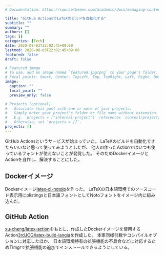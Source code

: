 ```yaml
---
# Documentation: https://sourcethemes.com/academic/docs/managing-content/

title: "GitHub ActionsでLaTeXのビルドを自動化する"
subtitle: ""
summary: ""
authors: []
tags: []
categories: [Tech]
date: 2020-08-03T22:02:45+09:00
lastmod: 2020-08-03T22:02:45+09:00
featured: false
draft: false

# Featured image
# To use, add an image named `featured.jpg/png` to your page's folder.
# Focal points: Smart, Center, TopLeft, Top, TopRight, Left, Right, BottomLeft, Bottom, BottomRight.
image:
  caption: ""
  focal_point: ""
  preview_only: false

# Projects (optional).
#   Associate this post with one or more of your projects.
#   Simply enter your project's folder or file name without extension.
#   E.g. `projects = ["internal-project"]` references `content/project/deep-learning/index.md`.
#   Otherwise, set `projects = []`.
projects: []
---
```


GitHub Actionsというサービスが始まっていた。
LaTeXのビルドを自動化できたらいいなと思って使ってみようとしたが、
他人の作ったActionではいつも使っているフォントが使えないことが発覚した。
そのためDockerイメージとActionを自作し、解決することにした。

## Dockerイメージ
Dockerイメージ[latex-ci-notojp](https://hub.docker.com/repository/docker/3rdjcg/latex-ci-notojp)を作った。
LaTeXの日本語環境でのソースコード表示用にplistingsと日本語フォントとしてNotoフォントをイメージ内に組み込んだ。

## GitHub Action
[xu-cheng/latex-action](https://github.com/xu-cheng/latex-action)をもとに、作成したDockerイメージを使用するAction[3rdJCG/latex-build-langja](https://github.com/3rdJCG/latex-build-langja)を作成した。
本家同様引数やコンパイルオプションに対応したほか、
日本語環境特有の拡張機能の不具合などに対応するためTlmgrで拡張機能の追加でインストールできるようにしている。
